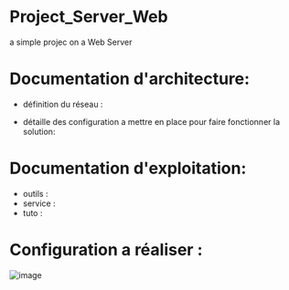 # Project_Server_Web
a simple projec on a Web Server

# Documentation d'architecture:
- définition du réseau :

- détaille des configuration a mettre en place pour faire fonctionner la solution:

# Documentation d'exploitation:
- outils :
- service :
- tuto :

# Configuration a réaliser :


![image](https://user-images.githubusercontent.com/72856412/112160798-d2318180-8bea-11eb-935a-bac703b983d6.png)


